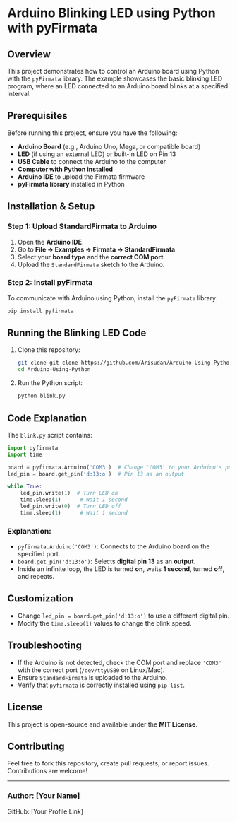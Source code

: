 # Arduino Blinking LED using Python with pyFirmata

## Overview
This project demonstrates how to control an Arduino board using Python with the `pyFirmata` library. The example showcases the basic blinking LED program, where an LED connected to an Arduino board blinks at a specified interval.

## Prerequisites
Before running this project, ensure you have the following:
- **Arduino Board** (e.g., Arduino Uno, Mega, or compatible board)
- **LED** (if using an external LED) or built-in LED on Pin 13
- **USB Cable** to connect the Arduino to the computer
- **Computer with Python installed**
- **Arduino IDE** to upload the Firmata firmware
- **pyFirmata library** installed in Python

## Installation & Setup
### Step 1: Upload StandardFirmata to Arduino
1. Open the **Arduino IDE**.
2. Go to **File → Examples → Firmata → StandardFirmata**.
3. Select your **board type** and the **correct COM port**.
4. Upload the `StandardFirmata` sketch to the Arduino.

### Step 2: Install pyFirmata
To communicate with Arduino using Python, install the `pyFirmata` library:
```sh
pip install pyfirmata
```

## Running the Blinking LED Code
1. Clone this repository:
   ```sh
   git clone git clone https://github.com/Arisudan/Arduino-Using-Python.git
   cd Arduino-Using-Python
   ```
2. Run the Python script:
   ```sh
   python blink.py
   ```

## Code Explanation
The `blink.py` script contains:
```python
import pyfirmata
import time

board = pyfirmata.Arduino('COM3')  # Change 'COM3' to your Arduino's port
led_pin = board.get_pin('d:13:o')  # Pin 13 as an output

while True:
    led_pin.write(1)  # Turn LED on
    time.sleep(1)      # Wait 1 second
    led_pin.write(0)  # Turn LED off
    time.sleep(1)      # Wait 1 second
```
### Explanation:
- `pyfirmata.Arduino('COM3')`: Connects to the Arduino board on the specified port.
- `board.get_pin('d:13:o')`: Selects **digital pin 13** as an **output**.
- Inside an infinite loop, the LED is turned **on**, waits **1 second**, turned **off**, and repeats.

## Customization
- Change `led_pin = board.get_pin('d:13:o')` to use a different digital pin.
- Modify the `time.sleep(1)` values to change the blink speed.

## Troubleshooting
- If the Arduino is not detected, check the COM port and replace `'COM3'` with the correct port (`/dev/ttyUSB0` on Linux/Mac).
- Ensure `StandardFirmata` is uploaded to the Arduino.
- Verify that `pyfirmata` is correctly installed using `pip list`.

## License
This project is open-source and available under the **MIT License**.

## Contributing
Feel free to fork this repository, create pull requests, or report issues. Contributions are welcome!

---
### Author: [Your Name]
GitHub: [Your Profile Link]

